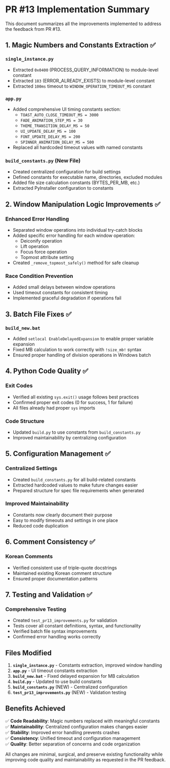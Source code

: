 # PR #13 Implementation Summary

This document summarizes all the improvements implemented to address the feedback from PR #13.

## 1. Magic Numbers and Constants Extraction ✅

### `single_instance.py`
- Extracted `0x0400` (PROCESS_QUERY_INFORMATION) to module-level constant
- Extracted `183` (ERROR_ALREADY_EXISTS) to module-level constant  
- Extracted `100ms` timeout to `WINDOW_OPERATION_TIMEOUT_MS` constant

### `app.py`
- Added comprehensive UI timing constants section:
  - `TOAST_AUTO_CLOSE_TIMEOUT_MS = 3000`
  - `FADE_ANIMATION_STEP_MS = 30` 
  - `THEME_TRANSITION_DELAY_MS = 50`
  - `UI_UPDATE_DELAY_MS = 100`
  - `FONT_UPDATE_DELAY_MS = 200`
  - `SPINNER_ANIMATION_DELAY_MS = 500`
- Replaced all hardcoded timeout values with named constants

### `build_constants.py` (New File)
- Created centralized configuration for build settings
- Defined constants for executable name, directories, excluded modules
- Added file size calculation constants (BYTES_PER_MB, etc.)
- Extracted PyInstaller configuration to constants

## 2. Window Manipulation Logic Improvements ✅

### Enhanced Error Handling
- Separated window operations into individual try-catch blocks
- Added specific error handling for each window operation:
  - Deiconify operation
  - Lift operation  
  - Focus force operation
  - Topmost attribute setting
- Created `_remove_topmost_safely()` method for safe cleanup

### Race Condition Prevention
- Added small delays between window operations
- Used timeout constants for consistent timing
- Implemented graceful degradation if operations fail

## 3. Batch File Fixes ✅

### `build_new.bat`
- Added `setlocal EnableDelayedExpansion` to enable proper variable expansion
- Fixed MB calculation to work correctly with `!size_mb!` syntax
- Ensured proper handling of division operations in Windows batch

## 4. Python Code Quality ✅

### Exit Codes
- Verified all existing `sys.exit()` usage follows best practices
- Confirmed proper exit codes (0 for success, 1 for failure)
- All files already had proper `sys` imports

### Code Structure
- Updated `build.py` to use constants from `build_constants.py`
- Improved maintainability by centralizing configuration

## 5. Configuration Management ✅

### Centralized Settings
- Created `build_constants.py` for all build-related constants
- Extracted hardcoded values to make future changes easier
- Prepared structure for spec file requirements when generated

### Improved Maintainability
- Constants now clearly document their purpose
- Easy to modify timeouts and settings in one place
- Reduced code duplication

## 6. Comment Consistency ✅

### Korean Comments
- Verified consistent use of triple-quote docstrings
- Maintained existing Korean comment structure
- Ensured proper documentation patterns

## 7. Testing and Validation ✅

### Comprehensive Testing
- Created `test_pr13_improvements.py` for validation
- Tests cover all constant definitions, syntax, and functionality
- Verified batch file syntax improvements
- Confirmed error handling works correctly

## Files Modified

1. **`single_instance.py`** - Constants extraction, improved window handling
2. **`app.py`** - UI timeout constants extraction  
3. **`build_new.bat`** - Fixed delayed expansion for MB calculation
4. **`build.py`** - Updated to use build constants
5. **`build_constants.py`** (NEW) - Centralized configuration
6. **`test_pr13_improvements.py`** (NEW) - Validation testing

## Benefits Achieved

✅ **Code Readability**: Magic numbers replaced with meaningful constants  
✅ **Maintainability**: Centralized configuration makes changes easier  
✅ **Stability**: Improved error handling prevents crashes  
✅ **Consistency**: Unified timeout and configuration management  
✅ **Quality**: Better separation of concerns and code organization

All changes are minimal, surgical, and preserve existing functionality while improving code quality and maintainability as requested in the PR feedback.